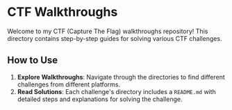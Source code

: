 # CTF Walkthroughs

Welcome to my CTF (Capture The Flag) walkthroughs repository! This directory contains step-by-step guides for solving various CTF challenges.

## How to Use

1. **Explore Walkthroughs**: Navigate through the directories to find different challenges from different platforms.
2. **Read Solutions**: Each challenge's directory includes a `README.md` with detailed steps and explanations for solving the challenge.
